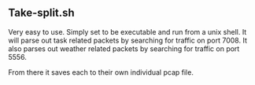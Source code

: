 ## Take-split.sh

Very easy to use. Simply set to be executable and run from a unix shell.
It will parse out task related packets by searching for traffic on port 7008.
It also parses out weather related packets by searching for traffic on port 5556.

From there it saves each to their own individual pcap file.